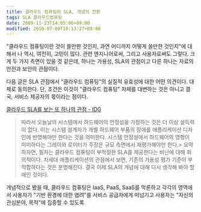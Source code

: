 ```yaml
---
title: 클라우드 컴퓨팅의 SLA, 개념의 전환
tags: SLA 클라우드컴퓨팅
date: 2009-11-23T14:05:06+09:00
modified: 2010-07-09T18:13:27+09:00
---
```

"클라우드 컴퓨팅이란 것이 쓸만한 것인지, 과연 어디까지 어떻게 쓸만한
것인지"에 대해서 나 역시, 여전히, 고민이 많다. 관련 엔지니어로써,
그리고 사용자로써도 그렇다. 크게 두 가지 측면이 있을 것 같은데, 하나는
가용성, SLA의 관점이고 다른 하나는 자료의 안전과 보안의 관점이다.

다음 글은 SLA 관점에서 "클라우드 컴퓨팅"의 실질적 유효성에 대한 어떤
의견이다. 대체로 동의한다. 단, 조건은 이것이 "클라우드 컴퓨팅" 자체를
대변하는 것은 아니고 결국, 서비스 제공자의 몫이라는 점이다.

[클라우드 SLA를 보는 또 하나의 관점 - IDG](http://www.idg.co.kr/newscenter/common/newCommonView.do?newsId=60330)

> 따라서 오늘날의 시스템에서 하드웨어의 안정성을 가정하는 것은 더 이상 설득력이 없다. 이는 시스템 설계자가 개별 하드웨어 부품의 장애를 애플리케이션 디자인에 반영해야만 한다는 것을 의미한다. 시스템 안정성에서 하드웨어의 영향이 미미하다는 그레이와 로이터가 주장은 규모 측면에서 재평가해야만 한다.> 요약하자면, 필자는 클라우드 컴퓨팅이 부적절한 SLA를 제공한다는 비난에 대해 회의적이다. 차세대 애플리케이션의 관점에서 보면, 기존의 가용성 평가 기준이 부적합하다는 것은 분명해진다. 결국 이제 SLA의 개념에 대해 다시 생각해 봐야 할 때인 것이다.

개념적으로 봤을 때, 클라우드 컴퓨팅은 IaaS, PaaS, SaaS를 막론하고 각각의
영역에서 사용자가 "기반 환경에 대한 염려"를 서비스 공급자에게 떠넘기고
사용자는 "자신의 관심분야, 목적"에 집중할 수 있도록

